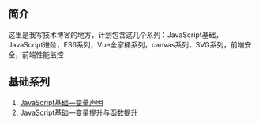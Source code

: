 ## 简介
这里是我写技术博客的地方，计划包含这几个系列：JavaScript基础，JavaScript进阶，ES6系列，Vue全家桶系列，canvas系列，SVG系列，前端安全，前端性能监控
## 基础系列
1. [JavaScript基础—变量声明](https://github.com/mobei95/blog/issues/1)
2. [JavaScript基础—变量提升与函数提升](https://github.com/mobei95/blog/issues/2)